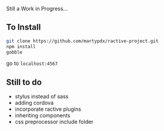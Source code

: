 Still a Work in Progress...

## To Install

```sh
git clone https://github.com/martypdx/ractive-project.git
npm install
gobble
```
go to `localhost:4567`

## Still to do

* stylus instead of sass
* adding cordova
* incorporate ractive plugins
* inheriting components
* css preprocessor include folder
